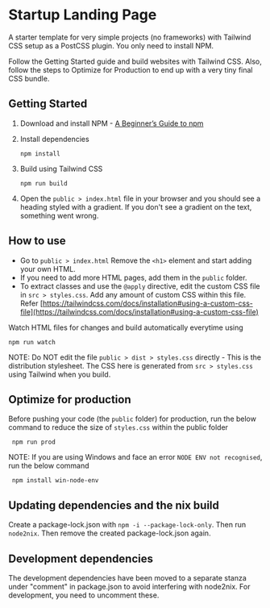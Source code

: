 # Startup Landing Page

A starter template for very simple projects (no frameworks) with Tailwind CSS setup as a PostCSS plugin. You only need to install NPM.

Follow the Getting Started guide and build websites with Tailwind CSS. Also, follow the steps to Optimize for Production to end up with a very tiny final CSS bundle.

## Getting Started

1.  Download and install NPM - [A Beginner’s Guide to npm](https://www.sitepoint.com/npm-guide/)

2.  Install dependencies

        npm install

3.  Build using Tailwind CSS

        npm run build

4.  Open the `public > index.html` file in your browser and you should see a heading styled with a gradient. If you don't see a gradient on the text, something went wrong.

## How to use

- Go to `public > index.html` Remove the `<h1>` element and start adding your own HTML.
- If you need to add more HTML pages, add them in the `public` folder.
- To extract classes and use the `@apply` directive, edit the custom CSS file in `src > styles.css`. Add any amount of custom CSS within this file. Refer [https://tailwindcss.com/docs/installation#using-a-custom-css-file](https://tailwindcss.com/docs/installation#using-a-custom-css-file)

Watch HTML files for changes and build automatically everytime using

    npm run watch

NOTE: Do NOT edit the file `public > dist > styles.css` directly - This is the distribution stylesheet. The CSS here is generated from `src > styles.css` using Tailwind when you build.

## Optimize for production

Before pushing your code (the `public` folder) for production, run the below command to reduce the size of `styles.css` within the public folder

     npm run prod

NOTE: If you are using Windows and face an error `NODE ENV not recognised`, run the below command

     npm install win-node-env

## Updating dependencies and the nix build

Create a package-lock.json with `npm -i --package-lock-only`. Then run `node2nix`. Then remove the
created package-lock.json again.

## Development dependencies

The development dependencies have been moved to a separate stanza under "comment" in package.json to
avoid interfering with node2nix. For development, you need to uncomment these.
